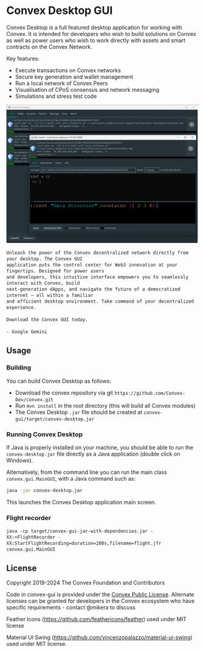 # Convex Desktop GUI

Convex Desktop is a full featured desktop application for working with Convex. It is intended for developers who wish to build solutions on Convex as well as power users who wish to work directly with assets and smart contracts on the Convex Network.

Key features:
- Execute transactions on Convex networks
- Secure key generation and wallet management
- Run a local network of Convex Peers
- Visualisation of CPoS consensus and network messaging
- Simulations and stress test code

![Screenshot](docs/images/convex-desktop.png)

```
Unleash the power of the Convex decentralized network directly from your desktop. The Convex GUI 
application puts the control center for Web3 innovation at your fingertips. Designed for power users 
and developers, this intuitive interface empowers you to seamlessly interact with Convex, build 
next-generation dApps, and navigate the future of a democratized internet – all within a familiar
and efficient desktop environment. Take command of your decentralized experience. 
 
Download the Convex GUI today.

- Google Gemini
```

## Usage

### Building

You can build Convex Desktop as follows:

- Download the convex repository via git `https://github.com/Convex-Dev/convex.git`
- Run `mvn install` in the root directory (this will build all Convex modules)
- The Convex Desktop `.jar` file should be created at `convex-gui/target/convex-desktop.jar` 

### Running Convex Desktop

If Java is properly installed on your machine, you should be able to run the `convex-desktop.jar` file directly as a Java application (double click on Windows).

Alternatively, from the command line you can run the main class `convex.gui.MainGUI`, with a Java command such as:

```bash
java -jar convex-desktop.jar
```

This launches the Convex Desktop application main screen.

### Flight recorder

```
java -cp target/convex-gui-jar-with-dependencies.jar -XX:+FlightRecorder -XX:StartFlightRecording=duration=200s,filename=flight.jfr convex.gui.MainGUI
```

## License

Copyright 2019-2024 The Convex Foundation and Contributors

Code in convex-gui is provided under the [Convex Public License](../LICENSE.md). Alternate licenses can be granted for developers in the Convex ecosystem who have specific requirements - contact @mikera to discuss

Feather Icons (https://github.com/feathericons/feather) used under MIT license 

Material UI Swing (https://github.com/vincenzopalazzo/material-ui-swing) used under MIT license.
